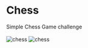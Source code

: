 # Chess
Simple Chess Game challenge<br /><br />
<img src="http://binaryalchemist.pl/wp-content/uploads/2017/08/chess.png" alt="chess"/>
<img src="http://binaryalchemist.pl/wp-content/uploads/2017/08/chess2.png" alt="chess"/>
